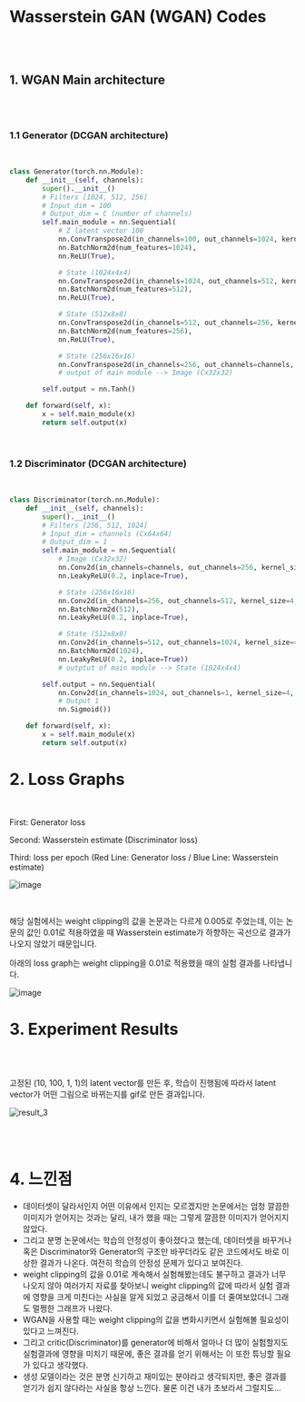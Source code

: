 # Wasserstein GAN (WGAN) Codes

<br/>

<br/>

## 1. WGAN Main architecture

<br/>

<br/>

### 1.1 Generator (DCGAN architecture)

<br/>

```python
class Generator(torch.nn.Module):
    def __init__(self, channels):
        super().__init__()
        # Filters [1024, 512, 256]
        # Input_dim = 100
        # Output_dim = C (number of channels)
        self.main_module = nn.Sequential(
            # Z latent vector 100
            nn.ConvTranspose2d(in_channels=100, out_channels=1024, kernel_size=4, stride=1, padding=0),
            nn.BatchNorm2d(num_features=1024),
            nn.ReLU(True),

            # State (1024x4x4)
            nn.ConvTranspose2d(in_channels=1024, out_channels=512, kernel_size=4, stride=2, padding=1),
            nn.BatchNorm2d(num_features=512),
            nn.ReLU(True),

            # State (512x8x8)
            nn.ConvTranspose2d(in_channels=512, out_channels=256, kernel_size=4, stride=2, padding=1),
            nn.BatchNorm2d(num_features=256),
            nn.ReLU(True),

            # State (256x16x16)
            nn.ConvTranspose2d(in_channels=256, out_channels=channels, kernel_size=4, stride=2, padding=1))
            # output of main module --> Image (Cx32x32)

        self.output = nn.Tanh()

    def forward(self, x):
        x = self.main_module(x)
        return self.output(x)
```
<br/>

### 1.2 Discriminator (DCGAN architecture)

<br/>

```python
class Discriminator(torch.nn.Module):
    def __init__(self, channels):
        super().__init__()
        # Filters [256, 512, 1024]
        # Input_dim = channels (Cx64x64)
        # Output_dim = 1
        self.main_module = nn.Sequential(
            # Image (Cx32x32)
            nn.Conv2d(in_channels=channels, out_channels=256, kernel_size=4, stride=2, padding=1),
            nn.LeakyReLU(0.2, inplace=True),

            # State (256x16x16)
            nn.Conv2d(in_channels=256, out_channels=512, kernel_size=4, stride=2, padding=1),
            nn.BatchNorm2d(512),
            nn.LeakyReLU(0.2, inplace=True),

            # State (512x8x8)
            nn.Conv2d(in_channels=512, out_channels=1024, kernel_size=4, stride=2, padding=1),
            nn.BatchNorm2d(1024),
            nn.LeakyReLU(0.2, inplace=True))
            # outptut of main module --> State (1024x4x4)

        self.output = nn.Sequential(
            nn.Conv2d(in_channels=1024, out_channels=1, kernel_size=4, stride=1, padding=0),
            # Output 1
            nn.Sigmoid())

    def forward(self, x):
        x = self.main_module(x)
        return self.output(x)
```




# 2. Loss Graphs



<br/>

First: Generator loss

Second: Wasserstein estimate (Discriminator loss)

Third: loss per epoch (Red Line: Generator loss / Blue Line: Wasserstein estimate)

![image](https://user-images.githubusercontent.com/57930520/114984933-2e778080-9ecd-11eb-915e-1f5341dd8522.png)

<br/>

해당 실험에서는 weight clipping의 값을 논문과는 다르게 0.005로 주었는데, 이는 논문의 값인 0.01로 적용하였을 때 Wasserstein estimate가 하향하는 곡선으로 결과가 나오지 않았기 때문입니다.



아래의 loss graph는 weight clipping을 0.01로 적용했을 때의 실험 결과를 나타냅니다.



![image](https://user-images.githubusercontent.com/57930520/114985208-81513800-9ecd-11eb-8163-037c4284e253.png)



# 3. Experiment Results

<br/>

<br/>

고정된 (10, 100, 1, 1)의 latent vector를 만든 후, 학습이 진행됨에 따라서 latent vector가 어떤 그림으로 바뀌는지를 gif로 만든 결과입니다.



![result_3](https://user-images.githubusercontent.com/57930520/114985383-b3fb3080-9ecd-11eb-8dee-b0ce9c9e4b22.gif)



<br/>

<br/>

# 4. 느낀점

* 데이터셋이 달라서인지 어떤 이유에서 인지는 모르겠지만 논문에서는 엄청 깔끔한 이미지가 얻어지는 것과는 달리, 내가 했을 때는 그렇게 깔끔한 이미지가 얻어지지 않았다.
* 그리고 분명 논문에서는 학습의 안정성이 좋아졌다고 했는데, 데이터셋을 바꾸거나 혹은 Discriminator와 Generator의 구조만 바꾸더라도 같은 코드에서도 바로 이상한 결과가 나온다. 여전히 학습의 안정성 문제가 있다고 보여진다.
* weight clipping의 값을 0.01로 계속해서 실험해봤는데도 불구하고 결과가 너무 나오지 않아 여러가지 자료를 찾아보니 weight clipping의 값에 따라서 실험 결과에 영향을 크게 미친다는 사실을 알게 되었고 궁금해서 이를 더 줄여보았더니 그래도 멀쩡한 그래프가 나왔다.
* WGAN을 사용할 때는 weight clipping의 값을 변화시키면서 실험해볼 필요성이 있다고 느껴진다.
* 그리고 critic(Discriminator)를 generator에 비해서 얼마나 더 많이 실험할지도 실험결과에 영향을 미치기 때문에, 좋은 결과를 얻기 위해서는 이 또한 튜닝할 필요가 있다고 생각했다.
* 생성 모델이라는 것은 분명 신기하고 재미있는 분야라고 생각되지만, 좋은 결과를 얻기가 쉽지 않다라는 사실을 항상 느낀다. 물론 이건 내가 초보라서 그럴지도...